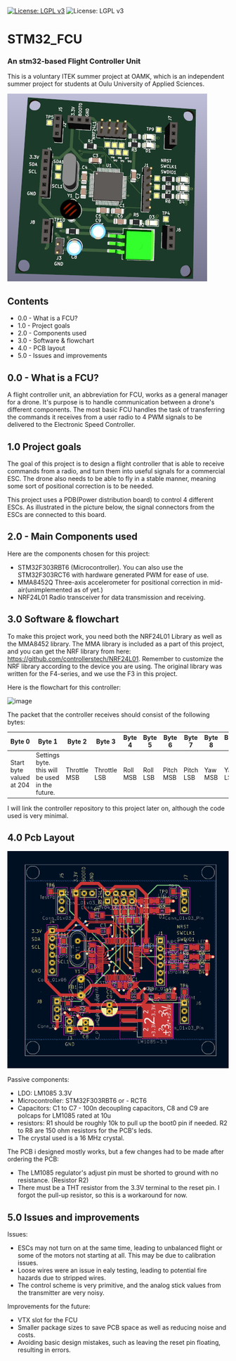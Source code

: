 [![License: LGPL v3](https://img.shields.io/badge/License-LGPL_v3-blue.svg)](https://www.gnu.org/licenses/lgpl-3.0)
![License: LGPL v3](https://img.shields.io/badge/Embedded%20C-STM32-blue)

# STM32_FCU
### An stm32-based Flight Controller Unit
This is a voluntary ITEK summer project at OAMK, which is an independent summer project for students at Oulu University of Applied Sciences.

![Image Alt Text](./pictures/Pcb.png)

## Contents
 - 0.0 - What is a FCU?
 - 1.0 - Project goals
 - 2.0 - Components used
 - 3.0 - Software & flowchart
 - 4.0 - PCB layout
 - 5.0 - Issues and improvements
   
## 0.0 - What is a FCU?
A flight controller unit, an abbreviation for FCU, works as a general manager for a drone.
It's purpose is to handle communication between a drone's different components. The most basic FCU handles the task of transferring the commands it receives from a user radio to 4 PWM signals to be delivered to the Electronic Speed Controller. 

## 1.0 Project goals
The goal of this project is to design a flight controller that is able to receive commands from a radio, and turn them into useful signals for a commercial ESC. The drone also needs to be able to fly in a stable manner, meaning some sort of positional correction is to be needed.

This project uses a PDB(Power distribution board) to control 4 different ESCs. As illustrated in the picture below, the signal connectors from the ESCs are connected to this board.

## 2.0 - Main Components used
Here are the components chosen for this project:
- STM32F303RBT6 (Microcontroller). You can also use the STM32F303RCT6 with hardware generated PWM for ease of use.
- MMA8452Q Three-axis accelerometer for positional correction in mid-air(unimplemented as of yet.)
- NRF24L01 Radio transceiver for data transmission and receiving.

## 3.0 Software & flowchart
To make this project work, you need both the NRF24L01 Library as well as the MMA8452 library. The MMA library is included as a part of this project, and you can get the NRF library from here: 
https://github.com/controllerstech/NRF24L01.
Remember to customize the NRF library according to the device you are using. The original library was written for the F4-series, and we use the F3 in this project.

Here is the flowchart for this controller: 

![image](https://github.com/constlo/STM32_FCU/assets/79052688/8fafa1a4-70f2-4ed6-8835-1e89906d903e)

The packet that the controller receives should consist of the following bytes:

| Byte 0  | Byte 1 | Byte 2 | Byte 3 | Byte 4 | Byte 5 | Byte 6 | Byte 7 | Byte 8 | Byte 9 | Byte 10 |
| ------- | ------- | ------- | ------- | ------- | ------- | ------- | ------- | ------- | ------- | ------- |
| Start byte valued at 204  | Settings byte. this will be used in the future. | Throttle MSB | Throttle LSB | Roll MSB | Roll LSB | Pitch MSB | Pitch LSB | Yaw MSB | Yaw LSB | End byte valued at 51. |

I will link the controller repository to this project later on, although the code used is very minimal.


## 4.0 Pcb Layout

![Image Alt Text](./pictures/Pcb_design.png)

Passive components:
- LDO: LM1085 3.3V
- Microcontroller: STM32F303RBT6 or - RCT6
- Capacitors: C1 to C7 - 100n decoupling capacitors, C8 and C9 are polcaps for LM1085 rated at 10u
- resistors: R1 should be roughly 10k to pull up the boot0 pin if needed. R2 to R8 are 150 ohm resistors for the PCB's leds.
- The crystal used is a 16 MHz crystal.

The PCB i designed mostly works, but a few changes had to be made after ordering the PCB:
- The LM1085 regulator's adjust pin must be shorted to ground with no resistance. (Resistor R2)
- There must be a THT resistor from the 3.3V terminal to the reset pin. I forgot the pull-up resistor, so this is a workaround for now.

## 5.0 Issues and improvements
Issues:
- ESCs may not turn on at the same time, 
leading to unbalanced flight or some of the motors not starting at all. This may be due to calibration issues.
- Loose wires were an issue in ealy testing, leading to potential fire hazards due to stripped wires. 
- The control scheme is very primitive, and the analog stick values from the transmitter are very noisy.

Improvements for the future:
- VTX slot for the FCU
- Smaller package sizes to save PCB space as well as reducing noise and costs.
- Avoiding basic design mistakes, such as leaving the reset pin floating, resulting in errors.
